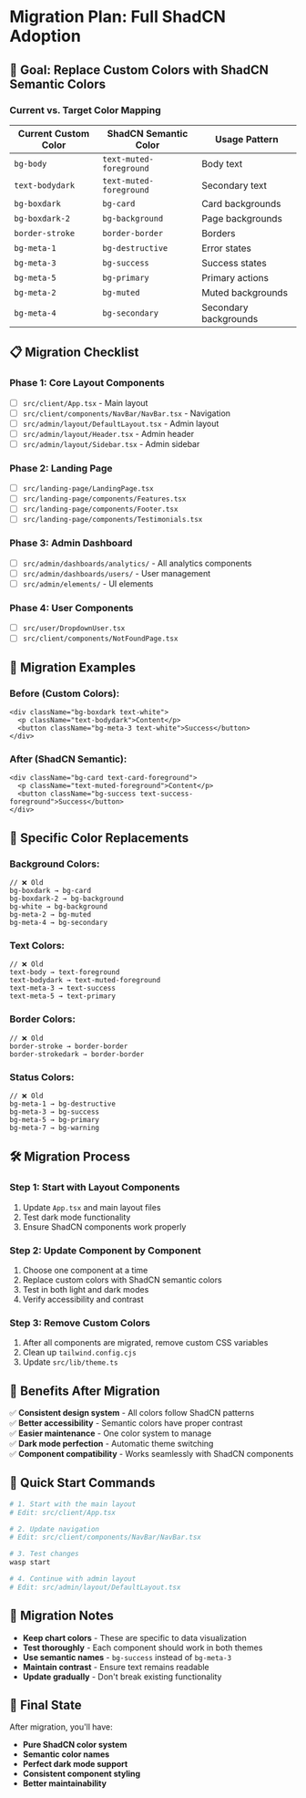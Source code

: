 # Migration Plan: Full ShadCN Adoption

## 🎯 **Goal: Replace Custom Colors with ShadCN Semantic Colors**

### **Current vs. Target Color Mapping**

| **Current Custom Color** | **ShadCN Semantic Color** | **Usage Pattern** |
|-------------------------|---------------------------|-------------------|
| `bg-body` | `text-muted-foreground` | Body text |
| `text-bodydark` | `text-muted-foreground` | Secondary text |
| `bg-boxdark` | `bg-card` | Card backgrounds |
| `bg-boxdark-2` | `bg-background` | Page backgrounds |
| `border-stroke` | `border-border` | Borders |
| `bg-meta-1` | `bg-destructive` | Error states |
| `bg-meta-3` | `bg-success` | Success states |
| `bg-meta-5` | `bg-primary` | Primary actions |
| `bg-meta-2` | `bg-muted` | Muted backgrounds |
| `bg-meta-4` | `bg-secondary` | Secondary backgrounds |

## 📋 **Migration Checklist**

### **Phase 1: Core Layout Components**
- [ ] `src/client/App.tsx` - Main layout
- [ ] `src/client/components/NavBar/NavBar.tsx` - Navigation
- [ ] `src/admin/layout/DefaultLayout.tsx` - Admin layout
- [ ] `src/admin/layout/Header.tsx` - Admin header
- [ ] `src/admin/layout/Sidebar.tsx` - Admin sidebar

### **Phase 2: Landing Page**
- [ ] `src/landing-page/LandingPage.tsx`
- [ ] `src/landing-page/components/Features.tsx`
- [ ] `src/landing-page/components/Footer.tsx`
- [ ] `src/landing-page/components/Testimonials.tsx`

### **Phase 3: Admin Dashboard**
- [ ] `src/admin/dashboards/analytics/` - All analytics components
- [ ] `src/admin/dashboards/users/` - User management
- [ ] `src/admin/elements/` - UI elements

### **Phase 4: User Components**
- [ ] `src/user/DropdownUser.tsx`
- [ ] `src/client/components/NotFoundPage.tsx`

## 🔄 **Migration Examples**

### **Before (Custom Colors):**
```tsx
<div className="bg-boxdark text-white">
  <p className="text-bodydark">Content</p>
  <button className="bg-meta-3 text-white">Success</button>
</div>
```

### **After (ShadCN Semantic):**
```tsx
<div className="bg-card text-card-foreground">
  <p className="text-muted-foreground">Content</p>
  <button className="bg-success text-success-foreground">Success</button>
</div>
```

## 🎨 **Specific Color Replacements**

### **Background Colors:**
```tsx
// ❌ Old
bg-boxdark → bg-card
bg-boxdark-2 → bg-background
bg-white → bg-background
bg-meta-2 → bg-muted
bg-meta-4 → bg-secondary
```

### **Text Colors:**
```tsx
// ❌ Old
text-body → text-foreground
text-bodydark → text-muted-foreground
text-meta-3 → text-success
text-meta-5 → text-primary
```

### **Border Colors:**
```tsx
// ❌ Old
border-stroke → border-border
border-strokedark → border-border
```

### **Status Colors:**
```tsx
// ❌ Old
bg-meta-1 → bg-destructive
bg-meta-3 → bg-success
bg-meta-5 → bg-primary
bg-meta-7 → bg-warning
```

## 🛠️ **Migration Process**

### **Step 1: Start with Layout Components**
1. Update `App.tsx` and main layout files
2. Test dark mode functionality
3. Ensure ShadCN components work properly

### **Step 2: Update Component by Component**
1. Choose one component at a time
2. Replace custom colors with ShadCN semantic colors
3. Test in both light and dark modes
4. Verify accessibility and contrast

### **Step 3: Remove Custom Colors**
1. After all components are migrated, remove custom CSS variables
2. Clean up `tailwind.config.cjs`
3. Update `src/lib/theme.ts`

## 🎯 **Benefits After Migration**

✅ **Consistent design system** - All colors follow ShadCN patterns  
✅ **Better accessibility** - Semantic colors have proper contrast  
✅ **Easier maintenance** - One color system to manage  
✅ **Dark mode perfection** - Automatic theme switching  
✅ **Component compatibility** - Works seamlessly with ShadCN components  

## 🚀 **Quick Start Commands**

```bash
# 1. Start with the main layout
# Edit: src/client/App.tsx

# 2. Update navigation
# Edit: src/client/components/NavBar/NavBar.tsx

# 3. Test changes
wasp start

# 4. Continue with admin layout
# Edit: src/admin/layout/DefaultLayout.tsx
```

## 📝 **Migration Notes**

- **Keep chart colors** - These are specific to data visualization
- **Test thoroughly** - Each component should work in both themes
- **Use semantic names** - `bg-success` instead of `bg-meta-3`
- **Maintain contrast** - Ensure text remains readable
- **Update gradually** - Don't break existing functionality

## 🎨 **Final State**

After migration, you'll have:
- **Pure ShadCN color system**
- **Semantic color names**
- **Perfect dark mode support**
- **Consistent component styling**
- **Better maintainability** 